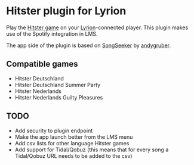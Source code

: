 # Hitster plugin for Lyrion

Play the [Hitster game](https://hitstergame.com) on your [Lyrion](https://lyrion.org)-connected player. This plugin makes use of the Spotify integration in LMS.

The app side of the plugin is based on [SongSeeker](https://github.com/andygruber/songseeker) by [andygruber](https://github.com/andygruber). 

## Compatible games

- Hitster Deutschland
- Hitster Deutschland Summer Party
- Hitster Nederlands
- Hitster Nederlands Guilty Pleasures

## TODO

- Add security to plugin endpoint
- Make the app launch better from the LMS menu
- Add csv lists for other language Hitster games
- Add support for Tidal/Qobuz (this means that for every song a Tidal/Qobuz URL needs to be added to the csv)
